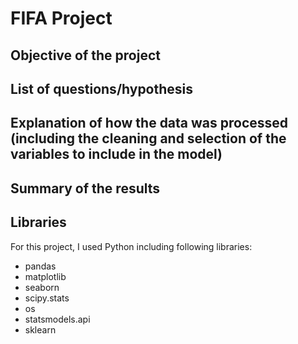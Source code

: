 # FIFA Project

## Objective of the project

## List of questions/hypothesis


## Explanation of how the data was processed (including the cleaning and selection of the variables to include in the model)


## Summary of the results


## Libraries 
For this project, I used Python including following libraries:
- pandas
- matplotlib
- seaborn
- scipy.stats
- os
- statsmodels.api
- sklearn
